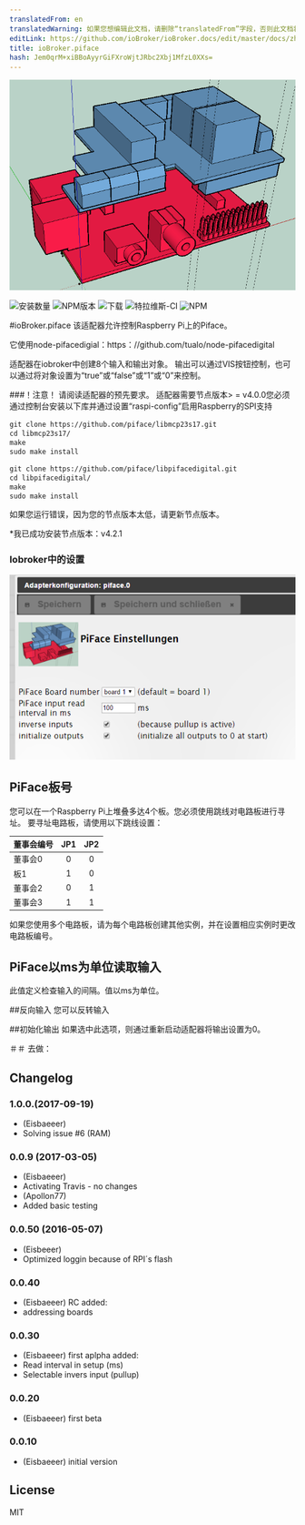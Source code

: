 ```yaml
---
translatedFrom: en
translatedWarning: 如果您想编辑此文档，请删除“translatedFrom”字段，否则此文档将再次自动翻译
editLink: https://github.com/ioBroker/ioBroker.docs/edit/master/docs/zh-cn/adapterref/iobroker.piface/README.md
title: ioBroker.piface
hash: Jem0qrM+xiBBoAyyrGiFXroWjtJRbc2Xbj1MfzL0XXs=
---
```

![商标](../../../en/adapterref/iobroker.piface/admin/piface.png)

![安装数量](http://iobroker.live/badges/piface-stable.svg)
![NPM版本](http://img.shields.io/npm/v/iobroker.piface.svg)
![下载](https://img.shields.io/npm/dm/iobroker.piface.svg)
![特拉维斯-CI](https://travis-ci.org/Eisbaeeer/ioBroker.piface.svg?branch=master)
![NPM](https://nodei.co/npm/iobroker.piface.png?downloads=true)

#ioBroker.piface
该适配器允许控制Raspberry Pi上的Piface。

它使用node-pifacedigial：https：//github.com/tualo/node-pifacedigital

适配器在iobroker中创建8个输入和输出对象。
输出可以通过VIS按钮控制，也可以通过将对象设置为“true”或“false”或“1”或“0”来控制。

###！注意！
请阅读适配器的预先要求。
适配器需要节点版本> = v4.0.0您必须通过控制台安装以下库并通过设置“raspi-config”启用Raspberry的SPI支持

```
git clone https://github.com/piface/libmcp23s17.git
cd libmcp23s17/
make
sudo make install
```

```
git clone https://github.com/piface/libpifacedigital.git
cd libpifacedigital/
make
sudo make install
```

如果您运行错误，因为您的节点版本太低，请更新节点版本。

*我已成功安装节点版本：v4.2.1

### Iobroker中的设置
![替代文字](../../../en/adapterref/iobroker.piface/admin/settings.png?raw=true "设置")

## PiFace板号
您可以在一个Raspberry Pi上堆叠多达4个板。您必须使用跳线对电路板进行寻址。
要寻址电路板，请使用以下跳线设置：

|董事会编号| JP1 | JP2 |
| ------------- |:---:|:---:|
|董事会0 | 0 | 0 |
|板1 | 1 | 0 |
|董事会2 | 0 | 1 |
|董事会3 | 1 | 1 |

如果您使用多个电路板，请为每个电路板创建其他实例，并在设置相应实例时更改电路板编号。

## PiFace以ms为单位读取输入
此值定义检查输入的间隔。值以ms为单位。

##反向输入
您可以反转输入

##初始化输出
如果选中此选项，则通过重新启动适配器将输出设置为0。

＃＃ 去做：

## Changelog

### 1.0.0.(2017-09-19)
* (Eisbaeeer)
* Solving issue #6 (RAM)

### 0.0.9 (2017-03-05)
* (Eisbaeeer)
* Activating Travis - no changes
* (Apollon77)
* Added basic testing

### 0.0.50 (2016-05-07)
* (Eisbeeer)
* Optimized loggin because of RPI´s flash

### 0.0.40
* (Eisbaeeer) RC
added:
* addressing boards

### 0.0.30
* (Eisbaeeer) first aplpha
added:
* Read interval in setup (ms)
* Selectable invers input (pullup)

### 0.0.20
* (Eisbaeeer) first beta

### 0.0.10
* (Eisbaeeer) initial version

## License
MIT